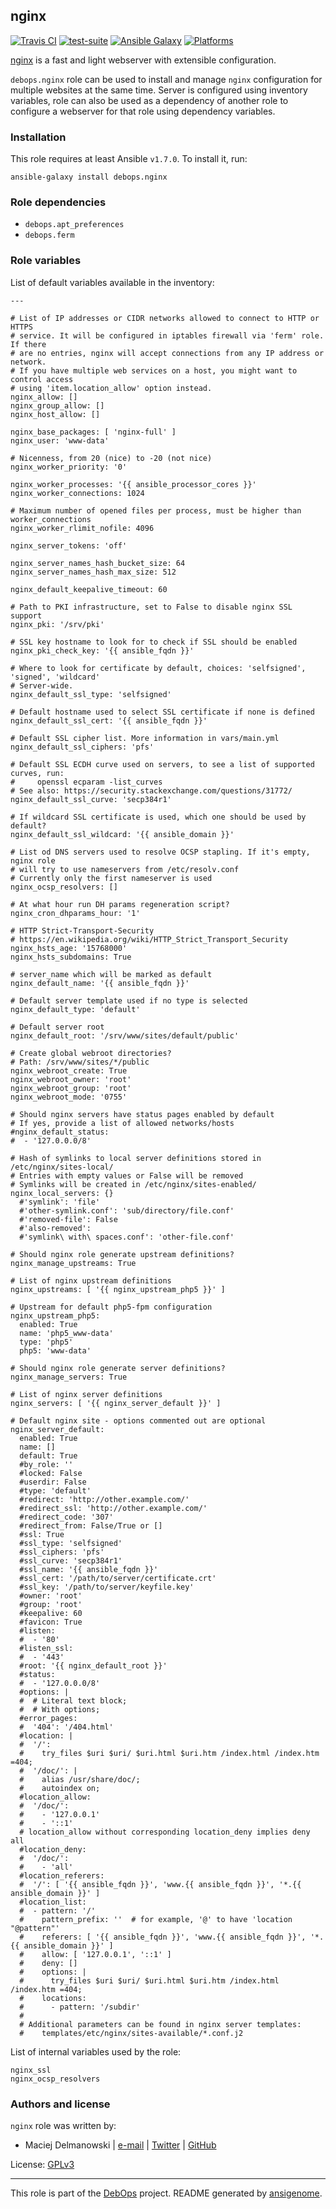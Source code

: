 ## nginx

[![Travis CI](https://secure.travis-ci.org/debops/ansible-nginx.png)](http://travis-ci.org/debops/ansible-nginx) [![test-suite](http://img.shields.io/badge/test--suite-ansible--nginx-blue.svg)](https://github.com/debops/test-suite/tree/master/ansible-nginx/) [![Ansible Galaxy](http://img.shields.io/badge/galaxy-debops.nginx-660198.svg)](https://galaxy.ansible.com/list#/roles/1580) [![Platforms](http://img.shields.io/badge/platforms-debian%20|%20ubuntu-lightgrey.svg)](#)

[nginx](http://nginx.org/) is a fast and light webserver with extensible
configuration.

`debops.nginx` role can be used to install and manage `nginx` configuration
for multiple websites at the same time. Server is configured using
inventory variables, role can also be used as a dependency of another role
to configure a webserver for that role using dependency variables.


### Installation

This role requires at least Ansible `v1.7.0`. To install it, run:

    ansible-galaxy install debops.nginx



### Role dependencies

- `debops.apt_preferences`
- `debops.ferm`



### Role variables

List of default variables available in the inventory:

    ---
    
    # List of IP addresses or CIDR networks allowed to connect to HTTP or HTTPS
    # service. It will be configured in iptables firewall via 'ferm' role. If there
    # are no entries, nginx will accept connections from any IP address or network.
    # If you have multiple web services on a host, you might want to control access
    # using 'item.location_allow' option instead.
    nginx_allow: []
    nginx_group_allow: []
    nginx_host_allow: []
    
    nginx_base_packages: [ 'nginx-full' ]
    nginx_user: 'www-data'
    
    # Nicenness, from 20 (nice) to -20 (not nice)
    nginx_worker_priority: '0'
    
    nginx_worker_processes: '{{ ansible_processor_cores }}'
    nginx_worker_connections: 1024
    
    # Maximum number of opened files per process, must be higher than worker_connections
    nginx_worker_rlimit_nofile: 4096
    
    nginx_server_tokens: 'off'
    
    nginx_server_names_hash_bucket_size: 64
    nginx_server_names_hash_max_size: 512
    
    nginx_default_keepalive_timeout: 60
    
    # Path to PKI infrastructure, set to False to disable nginx SSL support
    nginx_pki: '/srv/pki'
    
    # SSL key hostname to look for to check if SSL should be enabled
    nginx_pki_check_key: '{{ ansible_fqdn }}'
    
    # Where to look for certificate by default, choices: 'selfsigned', 'signed', 'wildcard'
    # Server-wide.
    nginx_default_ssl_type: 'selfsigned'
    
    # Default hostname used to select SSL certificate if none is defined
    nginx_default_ssl_cert: '{{ ansible_fqdn }}'
    
    # Default SSL cipher list. More information in vars/main.yml
    nginx_default_ssl_ciphers: 'pfs'
    
    # Default SSL ECDH curve used on servers, to see a list of supported curves, run:
    #     openssl ecparam -list_curves
    # See also: https://security.stackexchange.com/questions/31772/
    nginx_default_ssl_curve: 'secp384r1'
    
    # If wildcard SSL certificate is used, which one should be used by default?
    nginx_default_ssl_wildcard: '{{ ansible_domain }}'
    
    # List od DNS servers used to resolve OCSP stapling. If it's empty, nginx role
    # will try to use nameservers from /etc/resolv.conf
    # Currently only the first nameserver is used
    nginx_ocsp_resolvers: []
    
    # At what hour run DH params regeneration script?
    nginx_cron_dhparams_hour: '1'
    
    # HTTP Strict-Transport-Security
    # https://en.wikipedia.org/wiki/HTTP_Strict_Transport_Security
    nginx_hsts_age: '15768000'
    nginx_hsts_subdomains: True
    
    # server_name which will be marked as default
    nginx_default_name: '{{ ansible_fqdn }}'
    
    # Default server template used if no type is selected
    nginx_default_type: 'default'
    
    # Default server root
    nginx_default_root: '/srv/www/sites/default/public'
    
    # Create global webroot directories?
    # Path: /srv/www/sites/*/public
    nginx_webroot_create: True
    nginx_webroot_owner: 'root'
    nginx_webroot_group: 'root'
    nginx_webroot_mode: '0755'
    
    # Should nginx servers have status pages enabled by default
    # If yes, provide a list of allowed networks/hosts
    #nginx_default_status:
    #  - '127.0.0.0/8'
    
    # Hash of symlinks to local server definitions stored in /etc/nginx/sites-local/
    # Entries with empty values or False will be removed
    # Symlinks will be created in /etc/nginx/sites-enabled/
    nginx_local_servers: {}
      #'symlink': 'file'
      #'other-symlink.conf': 'sub/directory/file.conf'
      #'removed-file': False
      #'also-removed':
      #'symlink\ with\ spaces.conf': 'other-file.conf'
    
    # Should nginx role generate upstream definitions?
    nginx_manage_upstreams: True
    
    # List of nginx upstream definitions
    nginx_upstreams: [ '{{ nginx_upstream_php5 }}' ]
    
    # Upstream for default php5-fpm configuration
    nginx_upstream_php5:
      enabled: True
      name: 'php5_www-data'
      type: 'php5'
      php5: 'www-data'
    
    # Should nginx role generate server definitions?
    nginx_manage_servers: True
    
    # List of nginx server definitions
    nginx_servers: [ '{{ nginx_server_default }}' ]
    
    # Default nginx site - options commented out are optional
    nginx_server_default:
      enabled: True
      name: []
      default: True
      #by_role: ''
      #locked: False
      #userdir: False
      #type: 'default'
      #redirect: 'http://other.example.com/'
      #redirect_ssl: 'http://other.example.com/'
      #redirect_code: '307'
      #redirect_from: False/True or []
      #ssl: True
      #ssl_type: 'selfsigned'
      #ssl_ciphers: 'pfs'
      #ssl_curve: 'secp384r1'
      #ssl_name: '{{ ansible_fqdn }}'
      #ssl_cert: '/path/to/server/certificate.crt'
      #ssl_key: '/path/to/server/keyfile.key'
      #owner: 'root'
      #group: 'root'
      #keepalive: 60
      #favicon: True
      #listen:
      #  - '80'
      #listen_ssl:
      #  - '443'
      #root: '{{ nginx_default_root }}'
      #status:
      #  - '127.0.0.0/8'
      #options: |
      #  # Literal text block;
      #  # With options;
      #error_pages:
      #  '404': '/404.html'
      #location: |
      #  '/':
      #    try_files $uri $uri/ $uri.html $uri.htm /index.html /index.htm =404;
      #  '/doc/': |
      #    alias /usr/share/doc/;
      #    autoindex on;
      #location_allow:
      #  '/doc/':
      #    - '127.0.0.1'
      #    - '::1'
      # location_allow without corresponding location_deny implies deny all
      #location_deny:
      #  '/doc/':
      #    - 'all'
      #location_referers:
      #  '/': [ '{{ ansible_fqdn }}', 'www.{{ ansible_fqdn }}', '*.{{ ansible_domain }}' ]
      #location_list:
      #  - pattern: '/'
      #    pattern_prefix: ''  # for example, '@' to have 'location "@pattern"'
      #    referers: [ '{{ ansible_fqdn }}', 'www.{{ ansible_fqdn }}', '*.{{ ansible_domain }}' ]
      #    allow: [ '127.0.0.1', '::1' ]
      #    deny: []
      #    options: |
      #      try_files $uri $uri/ $uri.html $uri.htm /index.html /index.htm =404;
      #    locations:
      #      - pattern: '/subdir'
      #
      # Additional parameters can be found in nginx server templates:
      #    templates/etc/nginx/sites-available/*.conf.j2



List of internal variables used by the role:

    nginx_ssl
    nginx_ocsp_resolvers


### Authors and license

`nginx` role was written by:

- Maciej Delmanowski | [e-mail](mailto:drybjed@gmail.com) | [Twitter](https://twitter.com/drybjed) | [GitHub](https://github.com/drybjed)

License: [GPLv3](https://tldrlegal.com/license/gnu-general-public-license-v3-(gpl-3))

***

This role is part of the [DebOps](http://debops.org/) project. README generated by [ansigenome](https://github.com/nickjj/ansigenome/).
